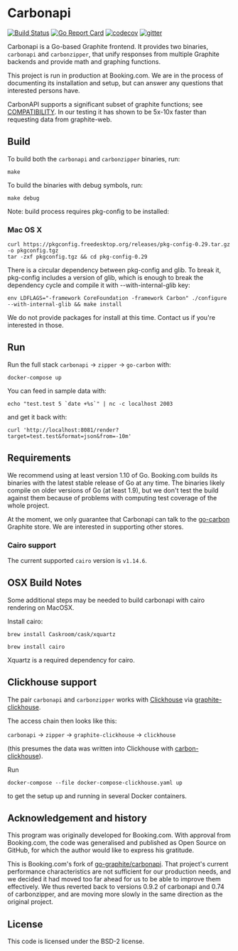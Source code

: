# Carbonapi

[![Build Status](https://travis-ci.com/bookingcom/carbonapi.svg?branch=master)](https://travis-ci.com/bookingcom/carbonapi)
[![Go Report Card](https://goreportcard.com/badge/github.com/bookingcom/carbonapi)](https://goreportcard.com/report/github.com/bookingcom/carbonapi)
[![codecov](https://codecov.io/gh/bookingcom/carbonapi/branch/master/graph/badge.svg)](https://codecov.io/gh/bookingcom/carbonapi)
[![gitter](https://img.shields.io/badge/chat-on%20gitter-green.svg)](https://gitter.im/carbonapi/community)

Carbonapi is a Go-based Graphite frontend. It provides two binaries,
`carbonapi` and `carbonzipper`, that unify responses from multiple Graphite
backends and provide math and graphing functions.

This project is run in production at Booking.com. We are in the process of
documenting its installation and setup, but can answer any questions that
interested persons have.

CarbonAPI supports a significant subset of graphite functions; see
[COMPATIBILITY](COMPATIBILITY.md). In our testing it has shown to be 5x-10x
faster than requesting data from graphite-web.

## Build

To build both the `carbonapi` and `carbonzipper` binaries, run:

```
make
```

To build the binaries with debug symbols, run:

```
make debug
```

Note: build process requires pkg-config to be installed:

### Mac OS X

```
curl https://pkgconfig.freedesktop.org/releases/pkg-config-0.29.tar.gz -o pkgconfig.tgz
tar -zxf pkgconfig.tgz && cd pkg-config-0.29
```
There is a circular dependency between pkg-config and glib. To break it, pkg-config includes a version of glib, which is enough to break the dependency cycle and compile it with  --with-internal-glib key:

```
env LDFLAGS="-framework CoreFoundation -framework Carbon" ./configure --with-internal-glib && make install
```

We do not provide packages for install at this time. Contact us if you're
interested in those.

## Run

Run the full stack `carbonapi` -> `zipper` -> `go-carbon` with:

```
docker-compose up
```

You can feed in sample data with:

```
echo "test.test 5 `date +%s`" | nc -c localhost 2003
```

and get it back with:

```
curl 'http://localhost:8081/render?target=test.test&format=json&from=-10m'
```

## Requirements

We recommend using at least version 1.10 of Go. Booking.com builds its binaries
with the latest stable release of Go at any time. The binaries likely compile
on older versions of Go (at least 1.9), but we don't test the build against
them because of problems with computing test coverage of the whole project.

At the moment, we only guarantee that Carbonapi can talk to the
[go-carbon](https://github.com/go-graphite/go-carbon)
Graphite store. We are interested in supporting other stores.

### Cairo support

The current supported `cairo` version is `v1.14.6`.


## OSX Build Notes

Some additional steps may be needed to build carbonapi with cairo rendering on
MacOSX.

Install cairo:

```
brew install Caskroom/cask/xquartz

brew install cairo
```

Xquartz is a required dependency for cairo.

## Clickhouse support

The pair `carbonapi` and `carbonzipper` works with [Clickhouse](https://clickhouse.yandex) via [graphite-clickhouse](https://github.com/lomik/graphite-clickhouse).

The access chain then looks like this:

`carbonapi` -> `zipper` -> `graphite-clickhouse` -> `clickhouse`

(this presumes the data was written into Clickhouse with [carbon-clickhouse](https://github.com/lomik/carbon-clickhouse)).

Run

```
docker-compose --file docker-compose-clickhouse.yaml up
```

to get the setup up and running in several Docker containers.

## Acknowledgement and history

This program was originally developed for Booking.com. With approval
from Booking.com, the code was generalised and published as Open Source
on GitHub, for which the author would like to express his gratitude.

This is Booking.com's fork of
[go-graphite/carbonapi](https://github.com/go-graphite/carbonapi).
That project's current performance characteristics are not sufficient for our
production needs, and we decided it had moved too far ahead for us to be able
to improve them effectively. We thus reverted back to versions 0.9.2 of
carbonapi and 0.74 of carbonzipper, and are moving more slowly in the same
direction as the original project.


## License

This code is licensed under the BSD-2 license.
